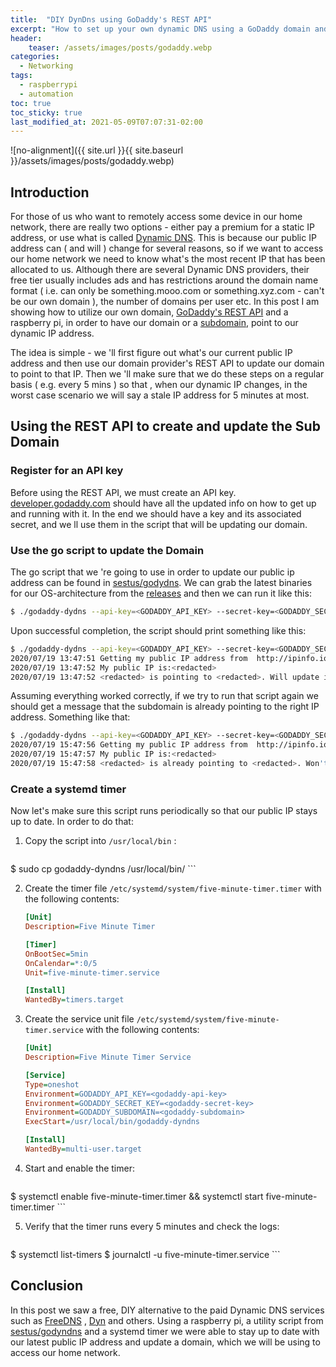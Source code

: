 ```yaml
---
title:  "DIY DynDns using GoDaddy's REST API"
excerpt: "How to set up your own dynamic DNS using a GoDaddy domain and its REST API"
header:
    teaser: /assets/images/posts/godaddy.webp
categories:
  - Networking
tags:
  - raspberrypi
  - automation
toc: true
toc_sticky: true
last_modified_at: 2021-05-09T07:07:31-02:00
---
```


![no-alignment]({{ site.url }}{{ site.baseurl }}/assets/images/posts/godaddy.webp)


## Introduction

For those of us who want to remotely access some device in our home network, there are really two 
options - either pay a premium for a static IP address, or use what is called
[Dynamic DNS](https://en.wikipedia.org/wiki/Dynamic_DNS). This
is because our public IP address can ( and will ) change for several reasons, so if we want to
access our home network we need to know what's the most recent IP that has been allocated to us.
Although there are several Dynamic DNS providers, their free tier usually includes ads and has
restrictions around the domain name format ( i.e. can only be something.mooo.com or
something.xyz.com - can't be our own domain ), the number of domains per user etc. In this post
I am showing how to utilize our own domain, [GoDaddy's REST API](https://developer.godaddy.com/)
and a raspberry pi, in order to have
our domain or a  [subdomain](https://en.wikipedia.org/wiki/Subdomain), point to our dynamic IP address. 

The idea is simple - we 'll first figure out what's our current public IP address and then use our domain
provider's REST API to update our domain to point to that IP. Then we 'll make sure that we
do these steps on a regular basis ( e.g. every 5 mins ) so that , when our dynamic IP changes, in
the worst case scenario we will say a stale IP address for 5 minutes at most.

## Using the REST API to create and update the Sub Domain

### Register for an API key

Before using the REST API, we must create an API key.
[developer.godaddy.com](https://developer.godaddy.com/) should have all the updated info on how to
get up and running with it. In the end we should have a key and its associated secret,
and we ll use them in the script that will be updating our domain.

### Use the go script to update the Domain

The go script that we 're going to use in order to update our public ip address can be found in 
[sestus/godydns](https://github.com/sestus/godyndns/). We can grab the latest binaries for our OS-architecture from
the [releases](https://github.com/sestus/godyndns/releases) and then we can run it like this:

```bash
$ ./godaddy-dydns --api-key=<GODADDY_API_KEY> --secret-key=<GODADDY_SECRET_KEY> --domain=<GODADDY_SUBDOMAIN>  
``` 

Upon successful completion, the script should print something like this:

```bash
$ ./godaddy-dydns --api-key=<GODADDY_API_KEY> --secret-key=<GODADDY_SECRET_KEY> --domain=<GODADDY_SUBDOMAIN>  
2020/07/19 13:47:51 Getting my public IP address from  http://ipinfo.io/ip ...
2020/07/19 13:47:52 My public IP is:<redacted>
2020/07/19 13:47:52 <redacted> is pointing to <redacted>. Will update it to point to <redacted>
```

Assuming everything worked correctly,  if we try to run that script again we should get a message
that the subdomain is already pointing to the right IP address. Something like that:
 
```bash
$ ./godaddy-dydns --api-key=<GODADDY_API_KEY> --secret-key=<GODADDY_SECRET_KEY> --domain=<GODADDY_SUBDOMAIN>  
2020/07/19 15:47:56 Getting my public IP address from  http://ipinfo.io/ip ...
2020/07/19 15:47:57 My public IP is:<redacted>
2020/07/19 15:47:58 <redacted> is already pointing to <redacted>. Won't update..
```  


### Create a systemd timer

Now let's make sure this script runs periodically so that our public IP stays up to date. In order
to do that:

1. Copy the script into `/usr/local/bin` :

    ```bash
$ sudo cp godaddy-dyndns /usr/local/bin/
    ```

2. Create the timer file `/etc/systemd/system/five-minute-timer.timer` with the following contents:

    ```ini
    [Unit]
    Description=Five Minute Timer
    
    [Timer]
    OnBootSec=5min
    OnCalendar=*:0/5
    Unit=five-minute-timer.service
    
    [Install]
    WantedBy=timers.target
    ```

3. Create the service unit file `/etc/systemd/system/five-minute-timer.service` with the
 following contents:
    
    ```ini
    [Unit]
    Description=Five Minute Timer Service
    
    [Service]
    Type=oneshot
    Environment=GODADDY_API_KEY=<godaddy-api-key> 
    Environment=GODADDY_SECRET_KEY=<godaddy-secret-key> 
    Environment=GODADDY_SUBDOMAIN=<godaddy-subdomain> 
    ExecStart=/usr/local/bin/godaddy-dyndns
    
    [Install]
    WantedBy=multi-user.target
    ```

4. Start and enable the timer:

    ```bash
$ systemctl enable five-minute-timer.timer && systemctl start five-minute-timer.timer
    ```

5. Verify that the timer runs every 5 minutes and check the logs:

    ```bash
$ systemctl list-timers
$ journalctl -u five-minute-timer.service
    ```

## Conclusion

In this post we saw a free, DIY alternative to the paid Dynamic DNS services such as [FreeDNS](https://freedns.afraid.org/) ,
[Dyn](https://account.dyn.com/) and others. Using a raspberry pi, a utility script
from [sestus/godyndns](https://github.com/sestus/godyndns/) and a systemd timer we were able to 
stay up to date with our latest public IP address and update a domain, which we will be using
to access our home network. 